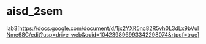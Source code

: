 # aisd_2sem
lab3[https://docs.google.com/document/d/1jx2YXR5nc82R5vh0L3dLx9bVulNme68C/edit?usp=drive_web&ouid=104239896993342298074&rtpof=true]

